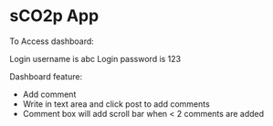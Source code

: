 # sCO2p App

To Access dashboard:

Login username is abc
Login password is 123

Dashboard feature:
 - Add comment
 - Write in text area and click post to add comments
 - Comment box will add scroll bar when < 2 comments are added
